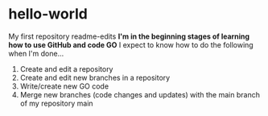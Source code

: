 # hello-world
My first repository
readme-edits
**I'm in the beginning stages of learning how to use GitHub and code GO**
I expect to know how to do the following when I'm done...
1. Create and edit a repository
2. Create and edit new branches in a repository
3. Write/create new GO code
4. Merge new branches (code changes and updates) with the main branch of my repository
main
